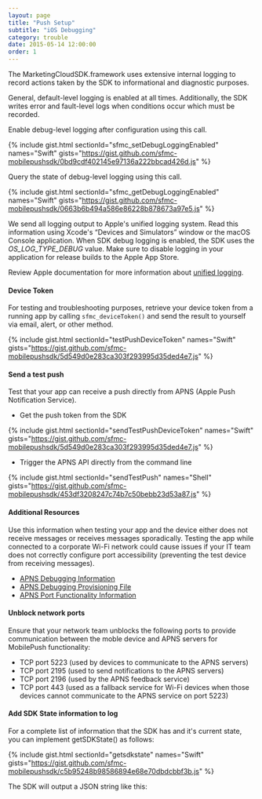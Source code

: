 ```yaml
---
layout: page
title: "Push Setup"
subtitle: "iOS Debugging"
category: trouble
date: 2015-05-14 12:00:00
order: 1
---
```

The MarketingCloudSDK.framework uses extensive internal logging to record actions taken by the SDK to informational and diagnostic purposes.

General, default-level logging is enabled at all times. Additionally, the SDK writes error and fault-level logs when conditions occur which must be recorded.

Enable debug-level logging after configuration using this call.

{% include gist.html sectionId="sfmc_setDebugLoggingEnabled" names="Swift" gists="https://gist.github.com/sfmc-mobilepushsdk/0bd9cdf402145e97136a222bbcad426d.js" %}

Query the state of debug-level logging using this call.

{% include gist.html sectionId="sfmc_getDebugLoggingEnabled" names="Swift" gists="https://gist.github.com/sfmc-mobilepushsdk/0663b6b494a586e86228b878673a97e5.js" %}

We send all logging output to Apple's unified logging system. Read this information using Xcode's “Devices and Simulators” window or the macOS Console application. When SDK debug logging is enabled, the SDK uses the *OS_LOG_TYPE_DEBUG* value. Make sure to disable logging in your application for release builds to the Apple App Store.

Review Apple documentation for more information about [unified logging](https://developer.apple.com/documentation/os/logging?language=objc).

#### Device Token

For testing and troubleshooting purposes, retrieve your device token from a running app by calling `sfmc_deviceToken()` and send the result to yourself via email, alert, or other method.

{% include gist.html sectionId="testPushDeviceToken" names="Swift" gists="https://gist.github.com/sfmc-mobilepushsdk/5d549d0e283ca303f293995d35ded4e7.js" %}

#### Send a test push

Test that your app can receive a push directly from APNS (Apple Push Notification Service).

- Get the push token from the SDK

{% include gist.html sectionId="sendTestPushDeviceToken" names="Swift" gists="https://gist.github.com/sfmc-mobilepushsdk/5d549d0e283ca303f293995d35ded4e7.js" %}

- Trigger the APNS API directly from the command line

{% include gist.html sectionId="sendTestPush" names="Shell" gists="https://gist.github.com/sfmc-mobilepushsdk/453df3208247c74b7c50bebb23d53a87.js" %}

#### Additional Resources

Use this information when testing your app and the device either does not receive messages or receives messages sporadically. Testing the app while connected to a corporate Wi-Fi network could cause issues if your IT team does not correctly configure port accessibility (preventing the test device from receiving messages).
<br/>

* <a href="https://developer.apple.com/library/ios/technotes/tn2265/_index.html" target="_blank">APNS Debugging Information</a>
* <a href="https://developer.apple.com/library/ios/technotes/tn2265/tn2265_PersistentConnectionLogging.zip" target="_blank">APNS Debugging Provisioning File</a>
* <a href="http://support.apple.com/kb/TS4264" target="_blank">APNS Port Functionality Information</a>

#### Unblock network ports

Ensure that your network team unblocks the following ports to provide communication between the moble device and APNS servers for MobilePush functionality:

* TCP port 5223 (used by devices to communicate to the APNS servers)
* TCP port 2195 (used to send notifications to the APNS servers)
* TCP port 2196 (used by the APNS feedback service)
* TCP port 443 (used as a fallback service for Wi-Fi devices when those devices cannot communicate to the APNS service on port 5223)

#### Add SDK State information to log

For a complete list of information that the SDK has and it's current state, you can implement getSDKState() as follows:

{% include gist.html sectionId="getsdkstate" names="Swift" gists="https://gist.github.com/sfmc-mobilepushsdk/c5b95248b98586894e68e70dbdcbbf3b.js" %}


The SDK will output a JSON string like this:

<script src="https://gist.github.com/sfmc-mobilepushsdk/7d1961dd86d5dbde2552293490257505.js"></script>
